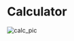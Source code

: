 # Calculator
![calc_pic](https://user-images.githubusercontent.com/89228710/195915548-0ddd93c5-4b20-42d0-af28-e96d9e289c29.PNG)
